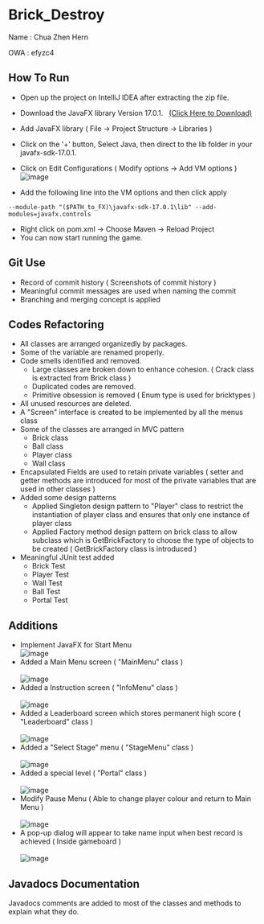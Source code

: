 # Brick_Destroy

Name : Chua Zhen Hern

OWA : efyzc4

## How To Run
- Open up the project on IntelliJ IDEA after extracting the zip file.

- Download the JavaFX library Version 17.0.1. &nbsp;  [(Click Here to Download)](https://gluonhq.com/products/javafx/)
- Add JavaFX library ( File -> Project Structure -> Libraries )
- Click on the '+' button, Select Java, then direct to the lib folder in your javafx-sdk-17.0.1.
- Click on Edit Configurations ( Modify options -> Add VM options )  <br/> ![image](https://user-images.githubusercontent.com/93503454/144802698-41ef598c-a7c1-425c-84f7-1e88b0f6c2b5.png)

- Add the following line into the VM options and then click apply
```
--module-path "($PATH_to_FX)\javafx-sdk-17.0.1\lib" --add-modules=javafx.controls
```

- Right click on pom.xml -> Choose Maven -> Reload Project
- You can now start running the game.


## Git Use
- Record of commit history ( Screenshots of commit history )
- Meaningful commit messages are used when naming the commit 
- Branching and merging concept is applied

## Codes Refactoring
- All classes are arranged organizedly by packages.
- Some of the variable are renamed properly.
- Code smells identified and removed.
  - Large classes are broken down to enhance cohesion. ( Crack class is extracted from Brick class )
  - Duplicated codes are removed.
  - Primitive obsession is removed ( Enum type is used for bricktypes )
- All unused resources are deleted.
- A "Screen" interface is created to be implemented by all the menus class
- Some of the classes are arranged in MVC pattern
  - Brick class
  - Ball class
  - Player class
  - Wall class
- Encapsulated Fields are used to retain private variables ( setter and getter methods are introduced for most of the private variables that are used in other classes )
- Added some design patterns
  - Applied Singleton design pattern to "Player" class to restrict the instantiation of player class and ensures that only one instance of player class
  - Applied Factory method design pattern on brick class to allow subclass which is GetBrickFactory to choose the type of objects to be created ( GetBrickFactory class is introduced )
- Meaningful JUnit test added
  - Brick Test
  - Player Test
  - Wall Test
  - Ball Test
  - Portal Test 

## Additions
- Implement JavaFX for Start Menu <br/> 
![image](https://user-images.githubusercontent.com/93503454/144977353-e1eeef8c-0125-4f7a-bc41-a8e9b056ab29.png) <br/>
- Added a Main Menu screen ( "MainMenu" class )<br/> <br/> 
![image](https://user-images.githubusercontent.com/93503454/144978210-37446ffe-bfd8-4996-a6bc-937856ca1ccd.png) <br/>
- Added a Instruction screen ( "InfoMenu" class )<br/> <br/> 
![image](https://user-images.githubusercontent.com/93503454/144977479-f9c27653-4f95-4c91-9cb3-40527c31c6e9.png) <br/>
- Added a Leaderboard screen which stores permanent high score ( "Leaderboard" class )<br/> <br/> 
![image](https://user-images.githubusercontent.com/93503454/144977531-0bea16eb-729d-4ab4-b579-adf13f4ef737.png) <br/>
- Added a "Select Stage" menu ( "StageMenu" class )<br/> <br/> 
![image](https://user-images.githubusercontent.com/93503454/144977859-c2f4d71b-8754-4b69-86bc-3e62b7659e92.png) <br/>
- Added a special level ( "Portal" class ) <br/> <br/> 
![image](https://user-images.githubusercontent.com/93503454/144978365-e2e0e4b6-6e21-41d6-b883-61eadd0d0826.png) <br/>
- Modify Pause Menu ( Able to change player colour and return to Main Menu ) <br/> <br/>
![image](https://user-images.githubusercontent.com/93503454/144979539-d97fb0bd-c34b-4fc1-bec3-1dd6669d41c2.png) <br/>
- A pop-up dialog will appear to take name input when best record is achieved ( Inside gameboard )<br/> <br/>
![image](https://user-images.githubusercontent.com/93503454/144980851-b0e56456-4a03-46e2-98ad-37c219642e13.png) <br/>

## Javadocs Documentation <br/>
Javadocs comments are added to most of the classes and methods to explain what they do. 




